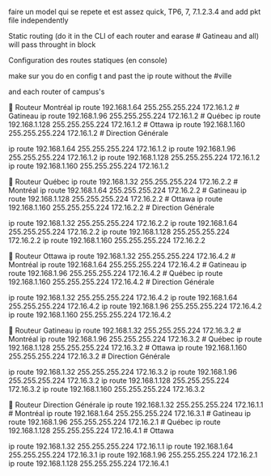 faire un model qui se repete et est assez quick, TP6, 7, 7.1.2.3.4
and add pkt file independently


Static routing (do it in the CLI of each router and earase # Gatineau and all) will pass throught in block

Configuration des routes statiques (en console)

make sur you do 
en
config t
and past the ip route without the #ville

and each router of campus's

🔁 Routeur Montréal
ip route 192.168.1.64 255.255.255.224 172.16.1.2 # Gatineau
ip route 192.168.1.96 255.255.255.224 172.16.1.2 # Québec
ip route 192.168.1.128 255.255.255.224 172.16.1.2 # Ottawa
ip route 192.168.1.160 255.255.255.224 172.16.1.2 # Direction Générale

ip route 192.168.1.64 255.255.255.224 172.16.1.2
ip route 192.168.1.96 255.255.255.224 172.16.1.2
ip route 192.168.1.128 255.255.255.224 172.16.1.2
ip route 192.168.1.160 255.255.255.224 172.16.1.2

🔁 Routeur Québec
ip route 192.168.1.32 255.255.255.224 172.16.2.2 # Montréal
ip route 192.168.1.64 255.255.255.224 172.16.2.2 # Gatineau
ip route 192.168.1.128 255.255.255.224 172.16.2.2 # Ottawa
ip route 192.168.1.160 255.255.255.224 172.16.2.2 # Direction Générale

ip route 192.168.1.32 255.255.255.224 172.16.2.2
ip route 192.168.1.64 255.255.255.224 172.16.2.2
ip route 192.168.1.128 255.255.255.224 172.16.2.2
ip route 192.168.1.160 255.255.255.224 172.16.2.2


🔁 Routeur Ottawa
ip route 192.168.1.32 255.255.255.224 172.16.4.2 # Montréal
ip route 192.168.1.64 255.255.255.224 172.16.4.2 # Gatineau
ip route 192.168.1.96 255.255.255.224 172.16.4.2 # Québec
ip route 192.168.1.160 255.255.255.224 172.16.4.2 # Direction Générale

ip route 192.168.1.32 255.255.255.224 172.16.4.2
ip route 192.168.1.64 255.255.255.224 172.16.4.2
ip route 192.168.1.96 255.255.255.224 172.16.4.2
ip route 192.168.1.160 255.255.255.224 172.16.4.2

🔁 Routeur Gatineau
ip route 192.168.1.32 255.255.255.224 172.16.3.2 # Montréal
ip route 192.168.1.96 255.255.255.224 172.16.3.2 # Québec
ip route 192.168.1.128 255.255.255.224 172.16.3.2 # Ottawa
ip route 192.168.1.160 255.255.255.224 172.16.3.2 # Direction Générale

ip route 192.168.1.32 255.255.255.224 172.16.3.2
ip route 192.168.1.96 255.255.255.224 172.16.3.2
ip route 192.168.1.128 255.255.255.224 172.16.3.2
ip route 192.168.1.160 255.255.255.224 172.16.3.2

🔁 Routeur Direction Générale
ip route 192.168.1.32 255.255.255.224 172.16.1.1 # Montréal
ip route 192.168.1.64 255.255.255.224 172.16.3.1 # Gatineau
ip route 192.168.1.96 255.255.255.224 172.16.2.1 # Québec
ip route 192.168.1.128 255.255.255.224 172.16.4.1 # Ottawa

ip route 192.168.1.32 255.255.255.224 172.16.1.1
ip route 192.168.1.64 255.255.255.224 172.16.3.1
ip route 192.168.1.96 255.255.255.224 172.16.2.1
ip route 192.168.1.128 255.255.255.224 172.16.4.1



